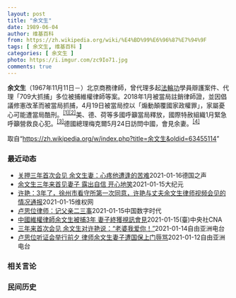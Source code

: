 ```yaml
---
layout: post
title: "余文生"
date: 1989-06-04
author: 维基百科
from: https://zh.wikipedia.org/wiki/%E4%BD%99%E6%96%87%E7%94%9F
tags: [ 余文生, 维基百科 ]
categories: [ 余文生 ]
photo: https://i.imgur.com/zc9Io71.jpg
comments: true
---
```

<div class="mw-parser-output">
<p><b>余文生</b>（1967年11月11日<span class="useeditintro" title="Template:BLP editintro">－</span>）北京商務律師，曾代理多起<a href="/wiki/%E6%B3%95%E8%BC%AA%E5%8A%9F" class="mw-redirect" title="法輪功">法輪功</a>學員辯護案件、代理「709大抓捕」多位被捕維權律師等案。2018年1月被當局註銷律師證，並因倡議修憲改革而被當局抓捕，4月19日被當局控以「煽動顛覆國家政權罪」，家屬憂心可能遭當局酷刑。<sup id="cite_ref-EPO0420_1-0" class="reference"><a href="#cite_note-EPO0420-1">[1]</a></sup><sup id="cite_ref-bbc17_2-0" class="reference"><a href="#cite_note-bbc17-2">[2]</a></sup>美、德、荷等多國呼籲當局釋放，國際特赦組織1月緊急呼籲營救良心犯。<sup id="cite_ref-amnesty_3-0" class="reference"><a href="#cite_note-amnesty-3">[3]</a></sup>德國總理梅克爾5月24日訪問中國，會見余妻。<sup id="cite_ref-4" class="reference"><a href="#cite_note-4">[4]</a></sup>
</p>
</div><noscript><img src="//zh.wikipedia.org/wiki/Special:CentralAutoLogin/start?type=1x1" alt="" title="" width="1" height="1" style="border: none; position: absolute;"></noscript>
<div class="printfooter">取自“<a dir="ltr" href="https://zh.wikipedia.org/w/index.php?title=余文生&amp;oldid=63455114">https://zh.wikipedia.org/w/index.php?title=余文生&amp;oldid=63455114</a>”</div><div id="recent-news"><h3>最近动态</h3><ul><li><a href="https://nodebe4.github.io/waimei/2021-01-16/%E5%85%B3%E6%8A%BC%E4%B8%89%E5%B9%B4%E9%A6%96%E6%AC%A1%E4%BC%9A%E8%A7%81-%E4%BD%99%E6%96%87%E7%94%9F%E5%A6%BB-%E5%BF%83%E7%96%BC%E4%BB%96%E9%81%AD%E9%80%A2%E7%9A%84%E8%8B%A6%E9%9A%BE" title="关押三年首次会见 余文生妻：心疼他遭逢的苦难—— William Yang2021-01-16T10:24:47.063Z 中国维权律师余文生被关押已近3年 (德国之声中文网) 中国维权律师余文...">关押三年首次会见 余文生妻：心疼他遭逢的苦难</a><time>2021-01-16</time><a class="tag">德国之声</a></li>
<li><a href="https://nodebe4.github.io/waimei/2021-01-15/%E4%BD%99%E6%96%87%E7%94%9F%E4%B8%89%E5%B9%B4%E6%9D%A5%E9%A6%96%E8%A7%81%E5%A6%BB%E5%AD%90-%E9%9C%B2%E5%87%BA%E8%87%AA%E4%BF%A1-%E5%BC%80%E5%BF%83%E5%9C%B0%E7%AC%91" title="余文生三年来首见妻子 露出自信 开心地笑—— 【大纪元2021年01月15日讯】（大纪元记者洪宁、张顿采访报导）中国维权律师余文生被关押3年以来，1月14日首次获准与妻子许艳视讯会见。许艳向丈夫...">余文生三年来首见妻子 露出自信 开心地笑</a><time>2021-01-15</time><a class="tag">大纪元</a></li>
<li><a href="https://nodebe4.github.io/waimei/2021-01-15/%E8%AE%B8%E8%89%B3-3%E5%B9%B4%E4%BA%86-%E5%BE%90%E5%B7%9E%E5%B8%82%E7%9C%8B%E5%AE%88%E6%89%80%E7%AC%AC%E4%B8%80%E6%AC%A1%E5%90%8C%E6%84%8F-%E8%AE%B8%E8%89%B3%E4%B8%8E%E4%B8%88%E5%A4%AB%E4%BD%99%E6%96%87%E7%94%9F%E5%BE%8B%E5%B8%88%E8%A7%86%E9%A2%91%E4%BC%9A%E8%A7%81%E7%9A%84%E6%83%85%E5%86%B5%E9%80%9A%E6%8A%A5" title="许艳：3年了，徐州市看守所第一次同意，许艳与丈夫余文生律师视频会见的情况通报—— 许艳抗争要求会见过程： 2021年1月14日，早晨约9:50分，许艳和另外一位律师妻子，到达徐州市看守所门口，许...">许艳：3年了，徐州市看守所第一次同意，许艳与丈夫余文生律师视频会见的情况通报</a><time>2021-01-15</time><a class="tag">维权网</a></li>
<li><a href="https://nodebe4.github.io/waimei/2021-01-15/%E5%8D%A2%E6%80%9D%E4%BD%8D%E5%BE%8B%E5%B8%88-%E8%AE%B0%E7%88%B6%E4%BA%B2%E4%BA%8C%E4%B8%89%E4%BA%8B" title="卢思位律师：记父亲二三事—— CDT编者按：卢思位为知名维权律师，曾办理过成都纪念“八九六四”酒案，是成都“四君子”之一张隽勇的辩护人，还办理过广西律师陈家鸿“煽动颠覆国家政权案”，余文生律师因...">卢思位律师：记父亲二三事</a><time>2021-01-15</time><a class="tag">中国数字时代</a></li>
<li><a href="https://nodebe4.github.io/waimei/2021-01-15/%E4%B8%AD%E5%9C%8B%E7%B6%AD%E6%AC%8A%E5%BE%8B%E5%B8%AB%E4%BD%99%E6%96%87%E7%94%9F%E8%A2%AB%E6%8D%953%E5%B9%B4-%E5%A6%BB%E5%AD%90%E7%B5%82%E7%8D%B2%E8%A6%96%E8%A8%8A%E6%9C%83%E8%A6%8B" title="中國維權律師余文生被捕3年 妻子終獲視訊會見—— 中國維權律師余文生（圖）被關押至今已經3年，他的妻子許豔14日首度獲准視訊會見後透露，余文生牙齒脫落、右手嚴重顫抖，警方更曾以妻小安危要脅他。（...">中國維權律師余文生被捕3年 妻子終獲視訊會見</a><time>2021-01-15</time><a class="tag">(臺)中央社CNA</a></li>
<li><a href="https://nodebe4.github.io/waimei/2021-01-14/%E4%B8%89%E5%B9%B4%E6%9D%A5%E9%A6%96%E6%AC%A1%E4%BC%9A%E8%A7%81-%E4%BD%99%E6%96%87%E7%94%9F%E5%AF%B9%E8%AE%B8%E8%89%B3%E8%AF%B4-%E8%80%81%E5%A9%86%E6%88%91%E7%88%B1%E4%BD%A0" title="三年来首次会见 余文生对许艳说：“老婆我爱你！”—— 被以煽动颠覆国家政权罪判刑四年的中国维权律师余文生，三年以来首次获准与妻子许艳14日进行视频会面。许艳转述了会见情形以及余文生的近况，并跟记...">三年来首次会见    余文生对许艳说：“老婆我爱你！”</a><time>2021-01-14</time><a class="tag">自由亚洲电台</a></li>
<li><a href="https://nodebe4.github.io/waimei/2021-01-12/%E5%8D%A2%E6%80%9D%E4%BD%8D%E5%90%AC%E8%AF%81%E4%BC%9A%E4%B8%BE%E8%A1%8C%E5%89%8D%E5%A4%95-%E5%BE%8B%E5%B8%88%E4%BD%99%E6%96%87%E7%94%9F%E5%A6%BB%E5%AD%90%E9%81%AD%E5%9B%BD%E4%BF%9D%E4%B8%8A%E9%97%A8%E8%BE%B1%E9%AA%82" title="卢思位听证会举行前夕 律师余文生妻子遭国保上门辱骂—— 12港人偷渡案中受家属委托的中国维权律师卢思位和任全牛面临被当局吊销执业证，两人的听证会将分别于周三（13日）及下周二举行。曾委托卢思位为...">卢思位听证会举行前夕  律师余文生妻子遭国保上门辱骂</a><time>2021-01-12</time><a class="tag">自由亚洲电台</a></li>
</ul></div><div id="open-opinion"><h3>相关言论</h3><ul></ul></div><div id="mjls-record"><h3>民间历史</h3><ul></ul></div>